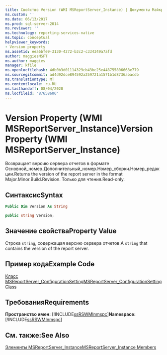 ```yaml
---
title: Свойство Version (WMI MSReportServer_Instance) | Документы Майкрософт
ms.custom: ''
ms.date: 06/13/2017
ms.prod: sql-server-2014
ms.reviewer: ''
ms.technology: reporting-services-native
ms.topic: conceptual
helpviewer_keywords:
- Version property
ms.assetid: eea6bfe9-3130-4272-b3c2-c334349a7afd
author: maggiesMSFT
ms.author: maggies
manager: kfile
ms.openlocfilehash: 4db0b3d01114329cb43bc25e448755806668e779
ms.sourcegitcommit: ad4d92dce894592a259721a1571b1d8736abacdb
ms.translationtype: MT
ms.contentlocale: ru-RU
ms.lasthandoff: 08/04/2020
ms.locfileid: "87658606"
---
```

# <a name="version-property-wmi-msreportserver_instance"></a><span data-ttu-id="9ed75-102">Version Property (WMI MSReportServer_Instance)</span><span class="sxs-lookup"><span data-stu-id="9ed75-102">Version Property (WMI MSReportServer_Instance)</span></span>
  <span data-ttu-id="9ed75-103">Возвращает версию сервера отчетов в формате Основной_номер.Дополнительный_номер.Номер_сборки.Номер_редакции.</span><span class="sxs-lookup"><span data-stu-id="9ed75-103">Returns the version of the report server in the format Major.Minor.Build.Revision.</span></span> <span data-ttu-id="9ed75-104">Только для чтения.</span><span class="sxs-lookup"><span data-stu-id="9ed75-104">Read-only.</span></span>  
  
## <a name="syntax"></a><span data-ttu-id="9ed75-105">Синтаксис</span><span class="sxs-lookup"><span data-stu-id="9ed75-105">Syntax</span></span>  
  
```vb  
Public Dim Version As String  
```  
  
```csharp  
public string Version;  
```  
  
## <a name="property-value"></a><span data-ttu-id="9ed75-106">Значение свойства</span><span class="sxs-lookup"><span data-stu-id="9ed75-106">Property Value</span></span>  
 <span data-ttu-id="9ed75-107">Строка `string`, содержащая версию сервера отчетов.</span><span class="sxs-lookup"><span data-stu-id="9ed75-107">A `string` that contains the version of the report server.</span></span>  
  
## <a name="example-code"></a><span data-ttu-id="9ed75-108">Пример кода</span><span class="sxs-lookup"><span data-stu-id="9ed75-108">Example Code</span></span>  
 [<span data-ttu-id="9ed75-109">Класс MSReportServer_ConfigurationSetting</span><span class="sxs-lookup"><span data-stu-id="9ed75-109">MSReportServer_ConfigurationSetting Class</span></span>](msreportserver-configurationsetting-class.md)  
  
## <a name="requirements"></a><span data-ttu-id="9ed75-110">Требования</span><span class="sxs-lookup"><span data-stu-id="9ed75-110">Requirements</span></span>  
 <span data-ttu-id="9ed75-111">**Пространство имен:** [!INCLUDE[ssRSWMInmspc](../../includes/ssrswminmspc-md.md)]</span><span class="sxs-lookup"><span data-stu-id="9ed75-111">**Namespace:** [!INCLUDE[ssRSWMInmspc](../../includes/ssrswminmspc-md.md)]</span></span>  
  
## <a name="see-also"></a><span data-ttu-id="9ed75-112">См. также:</span><span class="sxs-lookup"><span data-stu-id="9ed75-112">See Also</span></span>  
 [<span data-ttu-id="9ed75-113">Элементы MSReportServer_Instance</span><span class="sxs-lookup"><span data-stu-id="9ed75-113">MSReportServer_Instance Members</span></span>](msreportserver-instance-members.md)  
  
  

